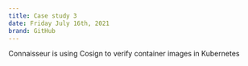```yaml
---
title: Case study 3
date: Friday July 16th, 2021
brand: GitHub
---
```

Connaisseur is using Cosign to verify container images in Kubernetes